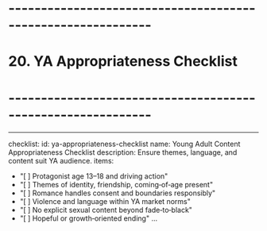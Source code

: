 # ------------------------------------------------------------

# 20. YA Appropriateness Checklist

# ------------------------------------------------------------

---

checklist:
id: ya-appropriateness-checklist
name: Young Adult Content Appropriateness Checklist
description: Ensure themes, language, and content suit YA audience.
items:

- "[ ] Protagonist age 13–18 and driving action"
- "[ ] Themes of identity, friendship, coming‑of‑age present"
- "[ ] Romance handles consent and boundaries responsibly"
- "[ ] Violence and language within YA market norms"
- "[ ] No explicit sexual content beyond fade‑to‑black"
- "[ ] Hopeful or growth‑oriented ending"
  ...

